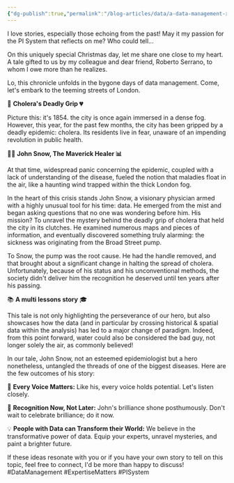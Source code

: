 ```yaml
---
{"dg-publish":true,"permalink":"/blog-articles/data/a-data-management-xmas-tale/","dgPassFrontmatter":true}
---
```


I love stories, especially those echoing from the past! May it my passion for the PI System that reflects on me? Who could tell...

On this uniquely special Christmas day, let me share one close to my heart. A tale gifted to us by my colleague and dear friend, Roberto Serrano, to whom I owe more than he realizes.

Lo, this chronicle unfolds in the bygone days of data management. Come, let's embark to the teeming streets of London.

🤢 **Cholera's Deadly Grip 💔**

Picture this: it's 1854. the city is once again immersed in a dense fog. However, this year, for the past few months, the city has been gripped by a deadly epidemic: cholera. Its residents live in fear, unaware of an impending revolution in public health.

👨‍⚕️ **John Snow, The Maverick Healer 📊**

At that time, widespread panic concerning the epidemic, coupled with a lack of understanding of the disease, fueled the notion that maladies float in the air, like a haunting wind trapped within the thick London fog.

In the heart of this crisis stands John Snow, a visionary physician armed with a highly unusual tool for his time: data. He emerged from the mist and began asking questions that no one was wondering before him. His mission? To unravel the mystery behind the deadly grip of cholera that held the city in its clutches. He examined numerous maps and pieces of information, and eventually discovered something truly alarming: the sickness was originating from the Broad Street pump.

To Snow, the pump was the root cause. He had the handle removed, and that brought about a significant change in halting the spread of cholera. Unfortunately, because of his status and his unconventional methods, the society didn't deliver him the recognition he deserved until ten years after his passing.

📚 **A multi lessons story** 🎓

This tale is not only highlighting the perseverance of our hero, but also showcases how the data (and in particular by crossing historical & spatial data within the analysis) has led to a major change of paradigm. Indeed, from this point forward, water could also be considered the bad guy, not longer solely the air, as commonly believed! 

In our tale, John Snow, not an esteemed epidemiologist but a hero nonetheless, untangled the threads of one of the biggest diseases. Here are the few outcomes of his story:

📢 **Every Voice Matters:** Like his, every voice holds potential. Let's listen closely.

🌹 **Recognition Now, Not Later:** John's brilliance shone posthumously. Don't wait to celebrate brilliance; do it now.

💡 **People with Data can Transform their World:** We believe in the transformative power of data. Equip your experts, unravel mysteries, and paint a brighter future. 

If these ideas resonate with you or if you have your own story to tell on this topic, feel free to connect, I'd be more than happy to discuss!
#DataManagement  #ExpertiseMatters #PISystem